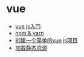 # vue


* [vue js入门](https://github.com/qiujiahong/vueDemo)
* [npm & yarn](docs/npm_yarn.md)
* [创建一个简单的vue js项目](docs/create_vue.md)
* [加载静态资源](docs/static_resouce.md)

